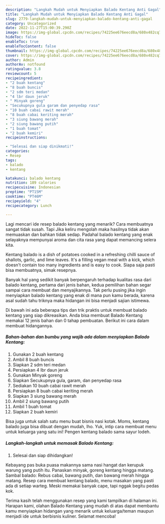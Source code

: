 ```yaml
---
description: "Langkah Mudah untuk Menyiapkan Balado Kentang Anti Gagal"
title: "Langkah Mudah untuk Menyiapkan Balado Kentang Anti Gagal"
slug: 2779-langkah-mudah-untuk-menyiapkan-balado-kentang-anti-gagal
category: Uncategorized
date: 2022-11-27T15:00:39.290Z
image: https://img-global.cpcdn.com/recipes/74225ee676eecd8a/680x482cq70/balado-kentang-foto-resep-utama.jpg
hideToc: false
enableToc: true
enableTocContent: false
thumbnail: https://img-global.cpcdn.com/recipes/74225ee676eecd8a/680x482cq70/balado-kentang-foto-resep-utama.jpg
cover: https://img-global.cpcdn.com/recipes/74225ee676eecd8a/680x482cq70/balado-kentang-foto-resep-utama.jpg
author: Admin
authorAv: notfound
ratingvalue: 3.8
reviewcount: 5
recipeingredient:
- "2 buah kentang"
- "8 buah buncis"
- "2 sdm teri medan"
- "4 lbr daun jeruk"
- " Minyak goreng"
- "Secukupnya gula garam dan penyedap rasa"
- "10 buah cabai rawit merah"
- "8 buah cabai keriting merah"
- "3 siung bawang merah"
- "2 siung bawang putih"
- "1 buah tomat"
- "2 buah kemiri"
recipeinstructions:

- "Selesai dan siap dinikmati!"
categories:
- Resep
tags:
- balado
- kentang

katakunci: balado kentang 
nutrition: 189 calories
recipecuisine: Indonesian
preptime: "PT15M"
cooktime: "PT46M"
recipeyield: "4"
recipecategory: Lunch

---
```



Lagi mencari ide resep balado kentang yang menarik? Cara membuatnya sangat tidak susah. Tapi Jika keliru mengolah maka hasilnya tidak akan memuaskan dan bahkan tidak sedap. Padahal balado kentang yang enak selayaknya mempunyai aroma dan cita rasa yang dapat memancing selera kita.


Kentang balado is a dish of potatoes cooked in a refreshing chilli sauce of shallots, garlic, and lime leaves. It&#39;s a filling vegan meal with a kick, which doesn&#39;t contain too many ingredients and is easy to cook. Siapa saja pasti bisa membuatnya, simak resepnya.

Banyak hal yang sedikit banyak berpengaruh terhadap kualitas rasa dari balado kentang, pertama dari jenis bahan, kedua pemilihan bahan segar sampai cara membuat dan menyajikannya. Tak perlu pusing jika ingin menyiapkan balado kentang yang enak di mana pun kamu berada, karena asal sudah tahu triknya maka hidangan ini bisa menjadi sajian istimewa.


Di bawah ini ada beberapa tips dan trik praktis untuk membuat balado kentang yang siap dikreasikan. Anda bisa membuat Balado Kentang memakai 12 jenis bahan dan 0 tahap pembuatan. Berikut ini cara dalam membuat hidangannya.

<!--inarticleads1-->

##### Bahan-bahan dan bumbu yang wajib ada dalam menyiapkan Balado Kentang:

1. Gunakan 2 buah kentang
1. Ambil 8 buah buncis
1. Siapkan 2 sdm teri medan
1. Persiapkan 4 lbr daun jeruk
1. Gunakan  Minyak goreng
1. Siapkan Secukupnya gula, garam, dan penyedap rasa
1. Sediakan 10 buah cabai rawit merah
1. Persiapkan 8 buah cabai keriting merah
1. Siapkan 3 siung bawang merah
1. Ambil 2 siung bawang putih
1. Ambil 1 buah tomat
1. Siapkan 2 buah kemiri


Bisa juga untuk salah satu menu buat bisnis nasi kotak. Moms, kentang balado juga bisa dibuat dengan mudah, lho. Yuk, intip cara membuat menu untuk keluarga yang satu ini! Pengen kentang balado sama sayur lodeh. 

<!--inarticleads2-->

##### Langkah-langkah untuk memasak Balado Kentang:


1. Selesai dan siap dihidangkan!

Kebayang pas buka puasa makannya sama nasi hangat dan kerupuk warung yang putih itu. Panaskan minyak, goreng kentang hingga matang. Sambal balado: Rebus cabai, bawang putih, dan bawang merah hingga matang. Resep cara membuat kentang balado, menu masakan yang pasti ada di setiap warteg. Meski memakai banyak cape, tapi nggak begitu pedas kok. 

Terima kasih telah menggunakan resep yang kami tampilkan di halaman ini. Harapan kami, olahan Balado Kentang yang mudah di atas dapat membantu kamu menyiapkan hidangan yang menarik untuk keluarga/teman maupun menjadi ide untuk berbisnis kuliner. Selamat mencoba!
